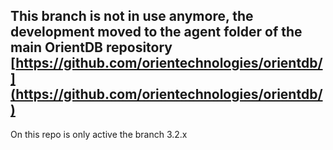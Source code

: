 
## This branch is not in use anymore, the development moved to the agent folder of the main OrientDB repository [https://github.com/orientechnologies/orientdb/](https://github.com/orientechnologies/orientdb/)

On this repo is only active the branch 3.2.x

